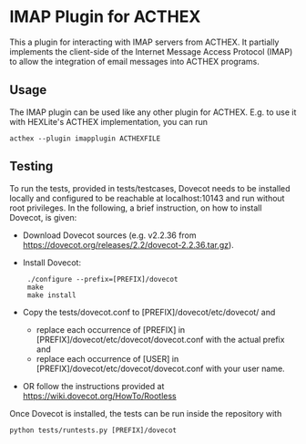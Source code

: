 # IMAP Plugin for ACTHEX

This a plugin for interacting with IMAP servers from ACTHEX.
It partially implements the client-side of the Internet Message Access Protocol (IMAP)
to allow the integration of email messages into ACTHEX programs.

## Usage

The IMAP plugin can be used like any other plugin for ACTHEX.
E.g. to use it with HEXLite's ACTHEX implementation, you can run  
```
acthex --plugin imapplugin ACTHEXFILE
```

## Testing

To run the tests, provided in tests/testcases, Dovecot needs to be installed locally and configured to be reachable at localhost:10143 and run without root privileges.
In the following, a brief instruction, on how to install Dovecot, is given:

*  Download Dovecot sources (e.g. v2.2.36 from https://dovecot.org/releases/2.2/dovecot-2.2.36.tar.gz).

*  Install Dovecot:
        
        ./configure --prefix=[PREFIX]/dovecot
        make
        make install

*  Copy the tests/dovecot.conf to [PREFIX]/dovecot/etc/dovecot/ and
    *  replace each occurrence of [PREFIX] in [PREFIX]/dovecot/etc/dovecot/dovecot.conf with the actual prefix and
    *  replace each occurrence of [USER] in [PREFIX]/dovecot/etc/dovecot/dovecot.conf with your user name.
*  OR follow the instructions provided at https://wiki.dovecot.org/HowTo/Rootless

Once Dovecot is installed, the tests can be run inside the repository with  
```
python tests/runtests.py [PREFIX]/dovecot
```